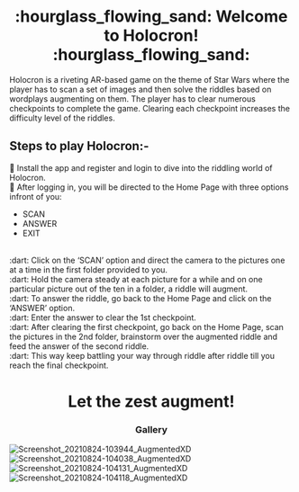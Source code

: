 <h1 align="center"> 
   :hourglass_flowing_sand: Welcome to Holocron! :hourglass_flowing_sand:
</h1>
Holocron is a riveting AR-based game on the theme of Star Wars where the player has to scan a set of images and then solve the riddles based on wordplays augmenting on them. The player has to clear numerous checkpoints to complete the game. Clearing each checkpoint increases the difficulty level of the riddles.

## Steps to play Holocron:-
:dart: Install the app and register and login to dive into the riddling world of Holocron. <br />
:dart: After logging in, you will be directed to the Home Page with three options infront of you:
- SCAN
- ANSWER
- EXIT
<br />
:dart: Click on the ‘SCAN’ option and direct the camera to the pictures one at a time in the first folder provided to you. <br />
:dart: Hold the camera steady at each picture for a while and on one particular picture out of the ten in a folder, a riddle will augment. <br />
:dart: To answer the riddle, go back to the Home Page and click on the ‘ANSWER’ option. <br />
:dart: Enter the answer to clear the 1st checkpoint. <br />
:dart: After clearing the first checkpoint, go back on the Home Page, scan the pictures in the 2nd folder, brainstorm over the augmented riddle and feed the answer of the second riddle. <br />
:dart: This way keep battling your way through riddle after riddle till you reach the final checkpoint.

<h1 align="center"> 
   Let the zest augment! 
</h1>

<h3 align="center"> 
   Gallery 
</h3>

![Screenshot_20210824-103944_AugmentedXD](https://user-images.githubusercontent.com/77115160/130560935-eaf0d406-cb67-4657-99a6-ca0db63b7411.jpg)
![Screenshot_20210824-104038_AugmentedXD](https://user-images.githubusercontent.com/77115160/130561009-1f808cfa-b970-4787-81d9-314f6d9f4654.jpg)
![Screenshot_20210824-104131_AugmentedXD](https://user-images.githubusercontent.com/77115160/130560960-02358fda-cd2d-41fc-9e81-1f20b9a1effe.jpg)![Screenshot_20210824-104118_AugmentedXD](https://user-images.githubusercontent.com/77115160/130561291-70fc46ec-cbfe-44cc-9d66-ed6e24daf0e0.jpg)


